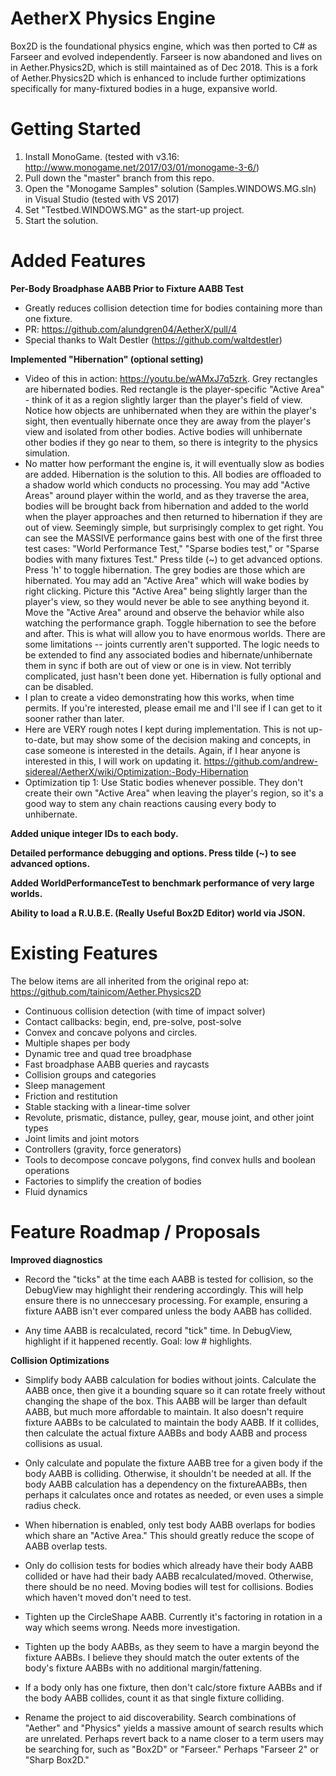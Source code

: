 # AetherX Physics Engine

Box2D is the foundational physics engine, which was then ported to C# as Farseer and evolved independently. Farseer is now abandoned and lives on in Aether.Physics2D, which is still maintained as of Dec 2018. This is a fork of Aether.Physics2D which is enhanced to include further optimizations specifically for many-fixtured bodies in a huge, expansive world.

# Getting Started

1) Install MonoGame. (tested with v3.16: http://www.monogame.net/2017/03/01/monogame-3-6/)
2) Pull down the "master" branch from this repo.
3) Open the "Monogame Samples" solution (Samples.WINDOWS.MG.sln) in Visual Studio (tested with VS 2017)
4) Set "Testbed.WINDOWS.MG" as the start-up project.
5) Start the solution. 

# Added Features

**Per-Body Broadphase AABB Prior to Fixture AABB Test**
* Greatly reduces collision detection time for bodies containing more than one fixture.
* PR: https://github.com/alundgren04/AetherX/pull/4
* Special thanks to Walt Destler (https://github.com/waltdestler)

**Implemented "Hibernation" (optional setting)**
* Video of this in action: https://youtu.be/wAMxJ7q5zrk. Grey rectangles are hibernated bodies. Red rectangle is the player-specific "Active Area" - think of it as a region slightly larger than the player's field of view. Notice how objects are unhibernated when they are within the player's sight, then eventually hibernate once they are away from the player's view and isolated from other bodies. Active bodies will unhibernate other bodies if they go near to them, so there is integrity to the physics simulation. 
* No matter how performant the engine is, it will eventually slow as bodies are added. Hibernation is the solution to this. All bodies are offloaded to a shadow world which conducts no processing. You may add "Active Areas" around player within the world, and as they traverse the area, bodies will be brought back from hibernation and added to the world when the player approaches and then returned to hibernation if they are out of view. Seemingly simple, but surprisingly complex to get right. You can see the MASSIVE performance gains best with one of the first three test cases: "World Performance Test," "Sparse bodies test," or "Sparse bodies with many fixtures Test." Press tilde (~) to get advanced options. Press 'h' to toggle hibernation. The grey bodies are those which are hibernated. You may add an "Active Area" which will wake bodies by right clicking. Picture this "Active Area" being slightly larger than the player's view, so they would never be able to see anything beyond it. Move the "Active Area" around and observe the behavior while also watching the performance graph. Toggle hibernation to see the before and after. This is what will allow you to have enormous worlds. There are some limitations -- joints currently aren't supported. The logic needs to be extended to find any associated bodies and hibernate/unhibernate them in sync if both are out of view or one is in view. Not terribly complicated, just hasn't been done yet. Hibernation is fully optional and can be disabled.
* I plan to create a video demonstrating how this works, when time permits. If you're interested, please email me and I'll see if I can get to it sooner rather than later.
* Here are VERY rough notes I kept during implementation. This is not up-to-date, but may show some of the decision making and concepts, in case someone is interested in the details. Again, if I hear anyone is interested in this, I will work on updating it. https://github.com/andrew-sidereal/AetherX/wiki/Optimization:-Body-Hibernation
* Optimization tip 1: Use Static bodies whenever possible. They don't create their own "Active Area" when leaving the player's region, so it's a good way to stem any chain reactions causing every body to unhibernate. 


**Added unique integer IDs to each body.**

**Detailed performance debugging and options. Press tilde (~) to see advanced options.**

**Added WorldPerformanceTest to benchmark performance of very large worlds.**

**Ability to load a R.U.B.E. (Really Useful Box2D Editor) world via JSON.**


# Existing Features

The below items are all inherited from the original repo at: https://github.com/tainicom/Aether.Physics2D
* Continuous collision detection (with time of impact solver)
* Contact callbacks: begin, end, pre-solve, post-solve
* Convex and concave polyons and circles.
* Multiple shapes per body
* Dynamic tree and quad tree broadphase
* Fast broadphase AABB queries and raycasts
* Collision groups and categories
* Sleep management
* Friction and restitution
* Stable stacking with a linear-time solver
* Revolute, prismatic, distance, pulley, gear, mouse joint, and other joint types
* Joint limits and joint motors
* Controllers (gravity, force generators)
* Tools to decompose concave polygons, find convex hulls and boolean operations
* Factories to simplify the creation of bodies
* Fluid dynamics

# Feature Roadmap / Proposals

**Improved diagnostics**

* Record the "ticks" at the time each AABB is tested for collision, so the DebugView may highlight their rendering accordingly. This will help ensure there is no unneccesary processing. For example, ensuring a fixture AABB isn't ever compared unless the body AABB has collided.

* Any time AABB is recalculated, record "tick" time. In DebugView, highlight if it happened recently. Goal: low # highlights.

**Collision Optimizations**

* Simplify body AABB calculation for bodies without joints. Calculate the AABB once, then give it a bounding square so it can rotate freely without changing the shape of the box. This AABB will be larger than default AABB, but much more affordable to maintain. It also doesn't require fixture AABBs to be calculated to maintain the body AABB. If it collides, then calculate the actual fixture AABBs and body AABB and process collisions as usual.

* Only calculate and populate the fixture AABB tree for a given body if the body AABB is colliding. Otherwise, it shouldn't be needed at all. If the body AABB calculation has a dependency on the fixtureAABBs, then perhaps it calculates once and rotates as needed, or even uses a simple radius check.

* When hibernation is enabled, only test body AABB overlaps for bodies which share an "Active Area." This should greatly reduce the scope of AABB overlap tests.

* Only do collision tests for bodies which already have their body AABB collided or have had their bady AABB recalculated/moved. Otherwise, there should be no need. Moving bodies will test for collisions. Bodies which haven't moved don't need to test.

* Tighten up the CircleShape AABB. Currently it's factoring in rotation in a way which seems wrong. Needs more investigation.

* Tighten up the body AABBs, as they seem to have a margin beyond the fixture AABBs. I believe they should match the outer extents of the body's fixture AABBs with no additional margin/fattening.

* If a body only has one fixture, then don't calc/store fixture AABBs and if the body AABB collides, count it as that single fixture colliding.

* Rename the project to aid discoverability. Search combinations of "Aether" and "Physics" yields a massive amount of search results which are unrelated. Perhaps revert back to a name closer to a term users may be searching for, such as "Box2D" or "Farseer." Perhaps "Farseer 2" or "Sharp Box2D." 
